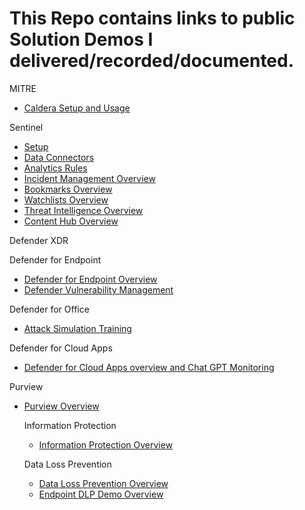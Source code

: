 # This Repo contains links to public Solution Demos I delivered/recorded/documented.

MITRE
- [Caldera Setup and Usage](https://youtu.be/Tq5QKw8VXjQ?si=aj82lQrLTnPWh_nS)

Sentinel
- [Setup](https://youtu.be/LdYkcM3aFs?si=zH4KUpUX2zJue2eY)
- [Data Connectors](https://youtu.be/mGLs-6hEGdY?si=7gNF7hzT3HpPrU1K)
- [Analytics Rules](https://youtu.be/WOXjnpasTfU?si=fziXWNgjbROaDX4g)
- [Incident Management Overview](https://youtu.be/nT5JOzoUzVI?si=TsrwuZIPk8T1VAKv)
- [Bookmarks Overview](https://youtu.be/S_ACCBR6lW4?si=bRKXNURWBLc3J0aX)
- [Watchlists Overview](https://youtu.be/1pteSnYmn8s?si=4ybQ_gFnEu-mHoLM)
- [Threat Intelligence Overview](https://youtu.be/ZC_MuXgc6Rw?si=Uemc0ZD7RiigmcUO)
- [Content Hub Overview](https://youtu.be/xokmBo6UZYw?si=Bndm9aTIEe-f7_53)

Defender XDR

  Defender for Endpoint
  - [Defender for Endpoint Overview](https://youtu.be/xy53gw1Wg0U?si=0V6QDwmir5xbfYSg)
  - [Defender Vulnerability Management](https://youtu.be/GxQHjDvHLCM?si=wd2K5R39-g6ZUE6X)

  Defender for Office
  - [Attack Simulation Training](https://youtu.be/0ughzfboRSc?si=Ow4seTzJ1nEwuOwe)

  Defender for Cloud Apps
  - [Defender for Cloud Apps overview and Chat GPT Monitoring](https://youtu.be/8ysJBowXzGU?si=3_7wCqsqZ1lPCeMX)

Purview
- [Purview Overview](https://youtu.be/uQJNsKT0uGs?si=AvnsYEySOyR5C5tT)

  Information Protection
  - [Information Protection Overview](https://youtu.be/uedcUFwRFvQ?si=W9m1JKajlxh-RKOo)

  Data Loss Prevention
  - [Data Loss Prevention Overview](https://youtu.be/Ehldbyk7lYk?si=fJ1gREwPuf_Zt90I)
  - [Endpoint DLP Demo Overview](https://youtu.be/MLb7zy26FiE?si=UdpZQW0P9fuEvNDe)
